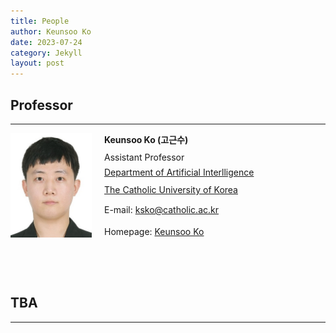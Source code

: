 ```yaml
---
title: People
author: Keunsoo Ko
date: 2023-07-24
category: Jekyll
layout: post
---
```



## Professor
------------
<div style="width:150px; height:230px; float:left;">
<img src="https://raw.githubusercontent.com/imlab-cuk/imlab-cuk.github.io/main/images/keunsoo.jpg" width="130" >
</div>
<p style="line-height: 1.5;"><b>Keunsoo Ko (고근수)</b></p>
<p style="line-height: 0.5;">Assistant Professor</p>
<p style="line-height: 1;"><a href="https://cukai.catholic.ac.kr/cukai/index.html">Department of Artificial Interlligence</a></p>
<p style="line-height: 1;"><a href="https://www.catholic.ac.kr/index.do">The Catholic University of Korea</a></p>
<p style="line-height: 1.5;">E-mail: <a href="mailto:ksko@catholic.ac.kr">ksko@catholic.ac.kr</a></p>
<p style="line-height: 1.5;">Homepage: <a href="https://keunsoo-ko.github.io/cv">Keunsoo Ko</a></p>

&nbsp;

&nbsp;

## TBA
------------

